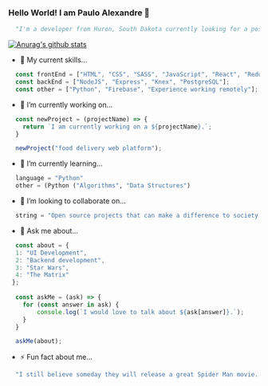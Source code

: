 ### Hello World! I am Paulo Alexandre 👋

```python
  "I'm a developer from Huron, South Dakota currently looking for a position as a software engineer."
```

[![Anurag's github stats](https://github-readme-stats.vercel.app/api?username=paulofurtunatoalexandre)](https://github.com/anuraghazra/github-readme-stats)

- 🔧 My current skills...
```javascript
  const frontEnd = ["HTML", "CSS", "SASS", "JavaScript", "React", "Redux"];
  const backEnd = ["NodeJS", "Express", "Knex", "PostgreSQL"];
  const other = ["Python", "Firebase", "Experience working remotely"];
```


- 🔭 I’m currently working on...
```javascript
  const newProject = (projectName) => {
    return `I am currently working on a ${projectName}.`;
  }

  newProject("food delivery web platform");
```


- 🌱 I’m currently learning...
```python
  language = "Python"
  other = (Python ("Algorithms", "Data Structures")
```


- 👯 I’m looking to collaborate on...
```python
  string = "Open source projects that can make a difference to society."
```

<!-- - 🤔 I’m looking for help with ... -->


- 💬 Ask me about... 
```javascript
  const about = {
  1: "UI Development",
  2: "Backend development",
  3: "Star Wars",
  4: "The Matrix"
 };
  
  const askMe = (ask) => {
    for (const answer in ask) {
    	console.log(`I would love to talk about ${ask[answer]}.`);
    }
  }

  askMe(about);
```

<!-- - 📫 How to reach me: ... -->

<!-- - 😄 Pronouns: He/His/Him -->


- ⚡ Fun fact about me...
```javascript
  "I still believe someday they will release a great Spider Man movie. Loading: [#######______]" 
```
